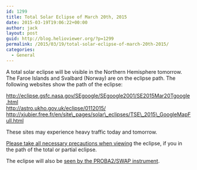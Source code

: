 ```yaml
---
id: 1299
title: Total Solar Eclipse of March 20th, 2015
date: 2015-03-19T19:06:22+00:00
author: jack
layout: post
guid: http://blog.helioviewer.org/?p=1299
permalink: /2015/03/19/total-solar-eclipse-of-march-20th-2015/
categories:
  - General
---
```

A total solar eclipse will be visible in the Northern Hemisphere tomorrow. The Faroe Islands and Svalbard (Norway) are on the eclipse path. The following websites show the path of the eclipse:

http://eclipse.gsfc.nasa.gov/SEgoogle/SEgoogle2001/SE2015Mar20Tgoogle.html  
http://astro.ukho.gov.uk/eclipse/0112015/  
http://xjubier.free.fr/en/site\_pages/solar\_eclipses/TSE\_2015\_GoogleMapFull.html

These sites may experience heavy traffic today and tomorrow.

[Please take all necessary precautions when viewing](http://eclipse.gsfc.nasa.gov/SEhelp/safety.html) the eclipse, if you in the path of the total or partial eclipse.

The eclipse will also be [seen by the PROBA2/SWAP instrument](http://proba2.sidc.be/total-eclipse-2015).

